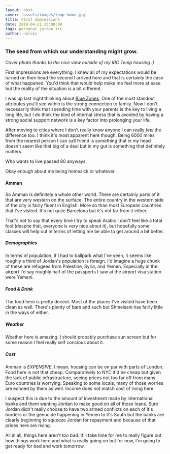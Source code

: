 ```yaml
---
layout: post
cover: 'assets/images/temp-home.jpg'
title: First Impressions
date: 2018-04-21 15:00:00
tags: personal jordan irc 
author: nolski
---
```


### The seed from which our understanding might grow.

_Cover photo thanks to the nice view outside of my IRC Temp housing :)_

First impressions are everything. I knew all of my expectations would be turned
on their head the second I arrived here and that is certainly the case of what
happened. You'd think that would help make me feel more at ease but the reality
of the situation is a bit different. 

I was up last night thinking about [Blue Zones](https://en.wikipedia.org/wiki/Blue_Zone). 
One of the most standout attributes you'll see within is the strong connection
to family. Now I don't necessarily think that spending time with your parents
is the key to living a long life, but I do think the kind of internal stress
that is avoided by having a strong social support network is a key factor into
prolonging your life. 

After moving to cities where I don't really know anyone I can really _feel_ the
difference too. I think it's most apparent here though. Being 6000 miles from
the nearest person I can call friend is something that in my head doesn't seem
like that big of a deal but in my gut is something that definitely matters.

Who wants to live passed 80 anyways.

Okay enough about me being homesick or whatever. 

#### Amman

So Amman is definitely a whole other world. There are certainly parts of it
that are very western on the surface. The entire country in the western side of
the city is fairly fluent in English. More so than most European countries that
I've visited. It's not quite Barcelona but it's not far from it either.

That's not to say that every time I try to speak Arabic I don't feel like a
total fool (despite that, everyone is very nice about it), but hopefully some
classes will help out in terms of letting me be able to get around a bit
better.

##### Demographics

In terms of population, if I had to ballpark what I've seen, it seems like
roughly a third of Jordan's population is foreign. I'd imagine a huge chunk of
these are refugees from Palestine, Syria, and Yemen. Especially in the airport
I'd say roughly half of the passports I saw at the airport visa station were
Yemeni.

##### Food & Drink

The food here is pretty decent. Most of the places I've visited have been clean
as well. There's plenty of bars and such but Shmeisani has fairly little in the
ways of either.

##### Weather

Weather here is amazing. I should probably purchase sun screen but for some
reason I feel really self concious about it. 

##### Cost

Amman is _EXPENSIVE_. I mean, housing can be on par with parts of London. Food
here is not that cheap. Comparatively to NYC it'd be cheap but given the lack
of public infrastructure, seeing prices not too far off from many Euro
countries is worrying. Speaking to some locals, many of those worries are
echoed by them as well. Income does not match cost of living here.

I suspect this is due to the amount of investment made by international banks
and them wanting Jordan to make good on all of those loans. Sure Jordan didn't
really choose to have two armed conflicts on each of it's borders or the
genocide happening in Yemen to it's South but the banks are clearly beginning
to squeeze Jordan for repayment and because of that prices here are rising.

All in all, things here aren't too bad. It'll take time for me to really
figure out how things work here and what is really going on but for now, I'm
going to get ready for bed and work tomorrow.
